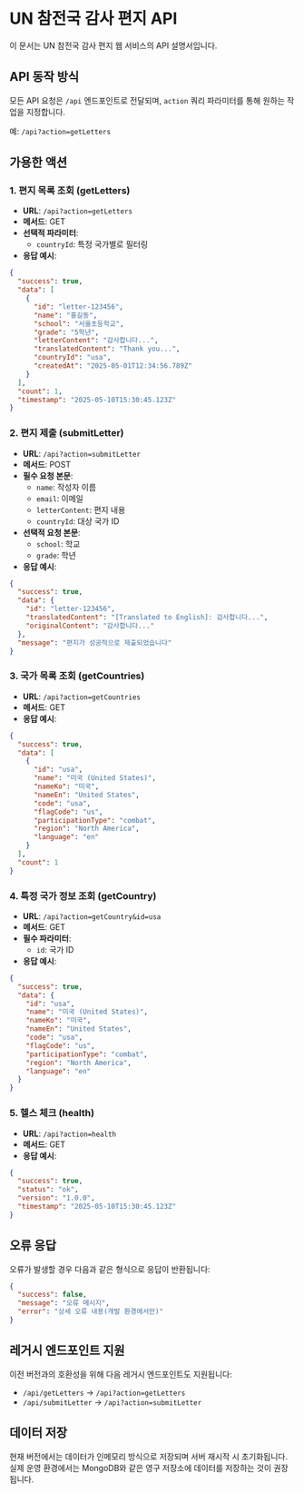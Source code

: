 # UN 참전국 감사 편지 API

이 문서는 UN 참전국 감사 편지 웹 서비스의 API 설명서입니다.

## API 동작 방식

모든 API 요청은 `/api` 엔드포인트로 전달되며, `action` 쿼리 파라미터를 통해 원하는 작업을 지정합니다.

예: `/api?action=getLetters`

## 가용한 액션

### 1. 편지 목록 조회 (getLetters)

- **URL**: `/api?action=getLetters`
- **메서드**: GET
- **선택적 파라미터**:
  - `countryId`: 특정 국가별로 필터링
- **응답 예시**:
```json
{
  "success": true,
  "data": [
    {
      "id": "letter-123456",
      "name": "홍길동",
      "school": "서울초등학교",
      "grade": "5학년",
      "letterContent": "감사합니다...",
      "translatedContent": "Thank you...",
      "countryId": "usa",
      "createdAt": "2025-05-01T12:34:56.789Z"
    }
  ],
  "count": 1,
  "timestamp": "2025-05-10T15:30:45.123Z"
}
```

### 2. 편지 제출 (submitLetter)

- **URL**: `/api?action=submitLetter`
- **메서드**: POST
- **필수 요청 본문**:
  - `name`: 작성자 이름
  - `email`: 이메일
  - `letterContent`: 편지 내용
  - `countryId`: 대상 국가 ID
- **선택적 요청 본문**:
  - `school`: 학교
  - `grade`: 학년
- **응답 예시**:
```json
{
  "success": true,
  "data": {
    "id": "letter-123456",
    "translatedContent": "[Translated to English]: 감사합니다...",
    "originalContent": "감사합니다..."
  },
  "message": "편지가 성공적으로 제출되었습니다"
}
```

### 3. 국가 목록 조회 (getCountries)

- **URL**: `/api?action=getCountries`
- **메서드**: GET
- **응답 예시**:
```json
{
  "success": true,
  "data": [
    {
      "id": "usa",
      "name": "미국 (United States)",
      "nameKo": "미국",
      "nameEn": "United States",
      "code": "usa",
      "flagCode": "us",
      "participationType": "combat",
      "region": "North America",
      "language": "en"
    }
  ],
  "count": 1
}
```

### 4. 특정 국가 정보 조회 (getCountry)

- **URL**: `/api?action=getCountry&id=usa`
- **메서드**: GET
- **필수 파라미터**:
  - `id`: 국가 ID
- **응답 예시**:
```json
{
  "success": true,
  "data": {
    "id": "usa",
    "name": "미국 (United States)",
    "nameKo": "미국",
    "nameEn": "United States",
    "code": "usa",
    "flagCode": "us",
    "participationType": "combat",
    "region": "North America",
    "language": "en"
  }
}
```

### 5. 헬스 체크 (health)

- **URL**: `/api?action=health`
- **메서드**: GET
- **응답 예시**:
```json
{
  "success": true,
  "status": "ok",
  "version": "1.0.0",
  "timestamp": "2025-05-10T15:30:45.123Z"
}
```

## 오류 응답

오류가 발생할 경우 다음과 같은 형식으로 응답이 반환됩니다:

```json
{
  "success": false,
  "message": "오류 메시지",
  "error": "상세 오류 내용(개발 환경에서만)"
}
```

## 레거시 엔드포인트 지원

이전 버전과의 호환성을 위해 다음 레거시 엔드포인트도 지원됩니다:

- `/api/getLetters` → `/api?action=getLetters`
- `/api/submitLetter` → `/api?action=submitLetter`

## 데이터 저장

현재 버전에서는 데이터가 인메모리 방식으로 저장되며 서버 재시작 시 초기화됩니다. 실제 운영 환경에서는 MongoDB와 같은 영구 저장소에 데이터를 저장하는 것이 권장됩니다.
